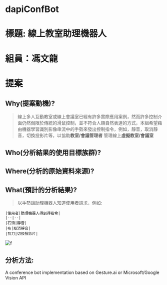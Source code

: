 # dapiConfBot
# 標題: 線上教室助理機器人
# 組員：馮文龍
# 提案
## Why(提案動機)?
> 線上多人互動教室或線上會議室已經有許多實際應用案例，然而許多控制介面仍然侷限於傳統的滑鼠控制，並不符合人類自然表達的方式，本組希望藉由機器學習識別影像串流中的手勢來發出控制指令，例如，靜音，取消靜音，切換投影片等，以協助**教室/會議管理者** 管理線上**虛擬教室/會議室**
## Who(分析結果的使用目標族群)?
## Where(分析的原始資料來源)?
## What(預計的分析結果)?
>以手勢讓助理機器人知道使用者請求，例如: 
>
~~~
|使用者|助理機器人得到得指令| 
|--|--| 
|石頭|靜音| 
|布|取消靜音| 
|剪刀|切換投影片|  
~~~



![f]( https://www.theguardian.com/science/gallery/2010/dec/12/what-hand-gestures-mean#img-1 "hand" )


## 分析方法:

A conference bot implementation based on Gesture.ai or Microsoft/Google Vision API
